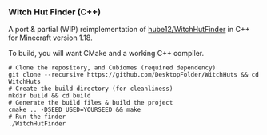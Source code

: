 ### Witch Hut Finder (C++)

A port & partial (WIP) reimplementation of [hube12/WitchHutFinder](https://github.com/hube12/WitchHutFinder/) in C++ for Minecraft version 1.18.

To build, you will want CMake and a working C++ compiler.

```
# Clone the repository, and Cubiomes (required dependency)
git clone --recursive https://github.com/DesktopFolder/WitchHuts && cd WitchHuts
# Create the build directory (for cleanliness)
mkdir build && cd build
# Generate the build files & build the project
cmake .. -DSEED_USED=YOURSEED && make
# Run the finder
./WitchHutFinder
```
